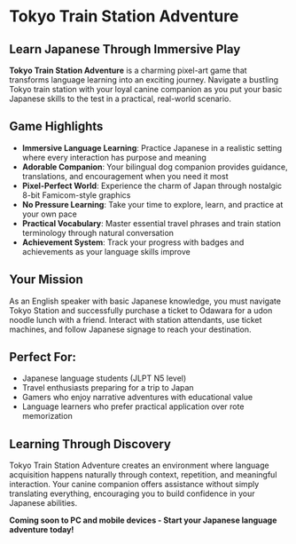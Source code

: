 # Tokyo Train Station Adventure

## Learn Japanese Through Immersive Play

**Tokyo Train Station Adventure** is a charming pixel-art game that transforms language learning into an exciting journey. Navigate a bustling Tokyo train station with your loyal canine companion as you put your basic Japanese skills to the test in a practical, real-world scenario.

## Game Highlights

- **Immersive Language Learning**: Practice Japanese in a realistic setting where every interaction has purpose and meaning
- **Adorable Companion**: Your bilingual dog companion provides guidance, translations, and encouragement when you need it most
- **Pixel-Perfect World**: Experience the charm of Japan through nostalgic 8-bit Famicom-style graphics
- **No Pressure Learning**: Take your time to explore, learn, and practice at your own pace
- **Practical Vocabulary**: Master essential travel phrases and train station terminology through natural conversation
- **Achievement System**: Track your progress with badges and achievements as your language skills improve

## Your Mission

As an English speaker with basic Japanese knowledge, you must navigate Tokyo Station and successfully purchase a ticket to Odawara for a udon noodle lunch with a friend. Interact with station attendants, use ticket machines, and follow Japanese signage to reach your destination.

## Perfect For:

- Japanese language students (JLPT N5 level)
- Travel enthusiasts preparing for a trip to Japan
- Gamers who enjoy narrative adventures with educational value
- Language learners who prefer practical application over rote memorization

## Learning Through Discovery

Tokyo Train Station Adventure creates an environment where language acquisition happens naturally through context, repetition, and meaningful interaction. Your canine companion offers assistance without simply translating everything, encouraging you to build confidence in your Japanese abilities.

**Coming soon to PC and mobile devices - Start your Japanese language adventure today!**
